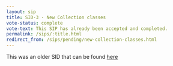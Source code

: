 ```yaml
---
layout: sip
title: SID-3 - New Collection classes
vote-status: complete
vote-text: This SIP has already been accepted and completed.
permalink: /sips/:title.html
redirect_from: /sips/pending/new-collection-classes.html
---
```


This was an older SID that can be found [here](http://www.scala-lang.org/sid/3)

